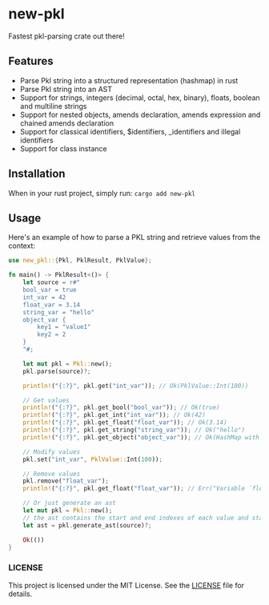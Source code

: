 # new-pkl

Fastest pkl-parsing crate out there!

## Features

- Parse Pkl string into a structured representation (hashmap) in rust
- Parse Pkl string into an AST
- Support for strings, integers (decimal, octal, hex, binary), floats, boolean and multiline strings
- Support for nested objects, amends declaration, amends expression and chained amends declaration
- Support for classical identifiers, $identifiers, _identifiers and illegal identifiers
- Support for class instance

## Installation

When in your rust project, simply run: `cargo add new-pkl`

## Usage

Here's an example of how to parse a PKL string and retrieve values from the context:

```rust
use new_pkl::{Pkl, PklResult, PklValue};

fn main() -> PklResult<()> {
    let source = r#"
    bool_var = true
    int_var = 42
    float_var = 3.14
    string_var = "hello"
    object_var {
        key1 = "value1"
        key2 = 2
    }
    "#;

    let mut pkl = Pkl::new();
    pkl.parse(source)?;

    println!("{:?}", pkl.get("int_var")); // Ok(PklValue::Int(100))

    // Get values
    println!("{:?}", pkl.get_bool("bool_var")); // Ok(true)
    println!("{:?}", pkl.get_int("int_var")); // Ok(42)
    println!("{:?}", pkl.get_float("float_var")); // Ok(3.14)
    println!("{:?}", pkl.get_string("string_var")); // Ok("hello")
    println!("{:?}", pkl.get_object("object_var")); // Ok(HashMap with key1 and key2)

    // Modify values
    pkl.set("int_var", PklValue::Int(100));

    // Remove values
    pkl.remove("float_var");
    println!("{:?}", pkl.get_float("float_var")); // Err("Variable `float_var` not found")

    // Or just generate an ast
    let mut pkl = Pkl::new();
    // the ast contains the start and end indexes of each value and statement
    let ast = pkl.generate_ast(source)?;

    Ok(())
}
```

### LICENSE

This project is licensed under the MIT License. See the [LICENSE](./LICENSE) file for details.
